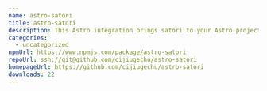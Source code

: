 ```yaml
---
name: astro-satori
title: astro-satori
description: This Astro integration brings satori to your Astro project.
categories:
  - uncategorized
npmUrl: https://www.npmjs.com/package/astro-satori
repoUrl: ssh://git@github.com/cijiugechu/astro-satori
homepageUrl: https://github.com/cijiugechu/astro-satori
downloads: 22
---
```

